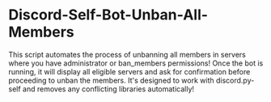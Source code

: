 # Discord-Self-Bot-Unban-All-Members
This script automates the process of unbanning all members in servers where you have administrator or ban_members permissions! Once the bot is running, it will display all eligible servers and ask for confirmation before proceeding to unban the members. It's designed to work with discord.py-self and removes any conflicting libraries automatically!
